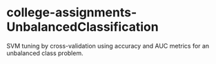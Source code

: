 # college-assignments-UnbalancedClassification
SVM tuning by cross-validation using accuracy and AUC metrics for an unbalanced class problem.
